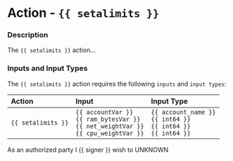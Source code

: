 # Action - `{{ setalimits }}`

### Description

The `{{ setalimits }}` action... 

### Inputs and Input Types

The `{{ setalimits }}` action requires the following `inputs` and `input types`:

| Action | Input | Input Type |
|:--|:--|:--|
| `{{ setalimits }}` | `{{ accountVar }}`<br/>`{{ ram_bytesVar }}`<br/>`{{ net_weightVar }}`<br/>`{{ cpu_weightVar }}` | `{{ account_name }}`<br/>`{{ int64 }}`<br/>`{{ int64 }}`<br/>`{{ int64 }}` |


As an authorized party I {{ signer }} wish to UNKNOWN
